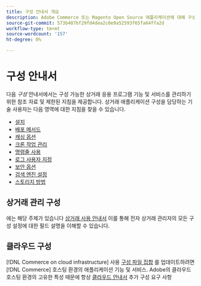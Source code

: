 ```yaml
---
title: 구성 안내서 개요
description: Adobe Commerce 또는 Magento Open Source 애플리케이션에 대해 구성 가능한 모든 기능 및 서비스에 대해 알아봅니다.
source-git-commit: 573b407bf29fd4dea2c0e9a52593f65fa64ffa2d
workflow-type: tm+mt
source-wordcount: '157'
ht-degree: 0%

---
```



# 구성 안내서

다음 _구성_ 안내서에서는 구성 가능한 상거래 응용 프로그램 기능 및 서비스를 관리하기 위한 참조 자료 및 제한된 지침을 제공합니다. 상거래 애플리케이션 구성을 담당하는 기술 사용자는 다음 영역에 대한 지침을 찾을 수 있습니다.

- [설치](../configuration/bootstrap/initialization.md)
- [배포 메서드](../configuration/deployment/overview.md)
- [캐싱 옵션](../configuration/cache/caching-overview.md)
- [크론 작업 관리](../configuration/cron/custom-cron.md)
- [명령줄 사용](../configuration/cli/config-cli.md)
- [로그 사용자 지정](../configuration/logs/custom-logging.md)
- [보안 옵션](../configuration/security/overview.md)
- [검색 엔진 설정](../configuration/search/configure-search-engine.md)
- [스토리지 방법](../configuration/storage/memcached.md)

## 상거래 관리 구성

에는 해당 주제가 있습니다 [상거래 사용 안내서](https://docs.magento.com/user-guide/stores/configuration.html) 이를 통해 전자 상거래 관리자의 모든 구성 설정에 대한 필드 설명을 이해할 수 있습니다.

## 클라우드 구성

[!DNL Commerce on cloud infrastructure] 사용 [구성 파일 집합](https://devdocs.magento.com/cloud/env/environments.html) 를 업데이트하려면 [!DNL Commerce] 호스팅 환경의 애플리케이션 기능 및 서비스. Adobe의 클라우드 호스팅 환경의 고유한 특성 때문에 항상 [클라우드 안내서](https://devdocs.magento.com/cloud/bk-cloud.html) 추가 구성 요구 사항
